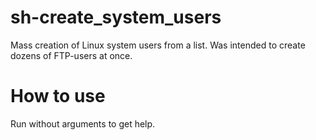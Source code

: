 # sh-create_system_users
Mass creation of Linux system users from a list. Was intended to create dozens of FTP-users at once.
# How to use
Run without arguments to get help. 

